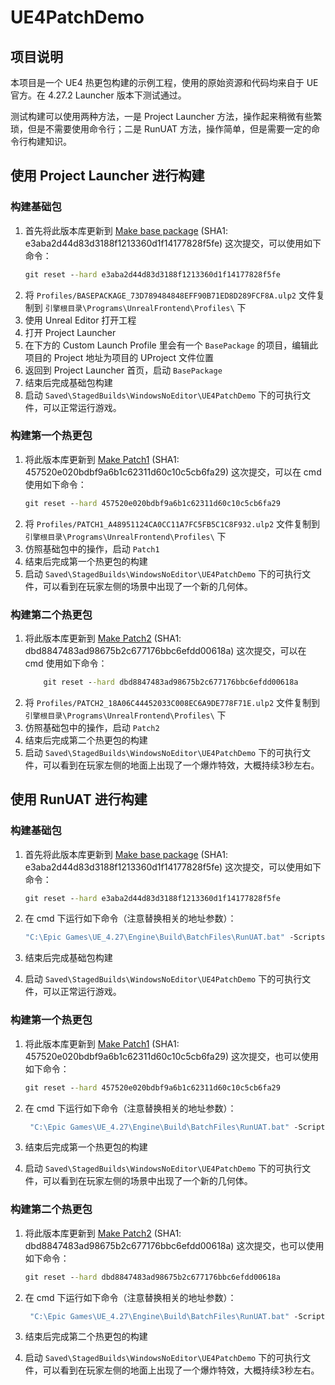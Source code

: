 # UE4PatchDemo

## 项目说明

本项目是一个 UE4 热更包构建的示例工程，使用的原始资源和代码均来自于 UE 官方。在 4.27.2 Launcher 版本下测试通过。

测试构建可以使用两种方法，一是 Project Launcher 方法，操作起来稍微有些繁琐，但是不需要使用命令行；二是 RunUAT 方法，操作简单，但是需要一定的命令行构建知识。

## 使用 Project Launcher 进行构建

### 构建基础包

1. 首先将此版本库更新到 [Make base package](https://github.com/b1gm0use/UE4PatchDemo/commit/e3aba2d44d83d3188f1213360d1f14177828f5fe) (SHA1: e3aba2d44d83d3188f1213360d1f14177828f5fe) 这次提交，可以使用如下命令：
   ```bat
   git reset --hard e3aba2d44d83d3188f1213360d1f14177828f5fe
   ```
2. 将 `Profiles/BASEPACKAGE_73D789484848EFF90B71ED8D289FCF8A.ulp2` 文件复制到 `引擎根目录\Programs\UnrealFrontend\Profiles\` 下
3. 使用 Unreal Editor 打开工程
4. 打开 Project Launcher
5. 在下方的 Custom Launch Profile 里会有一个 `BasePackage` 的项目，编辑此项目的 Project 地址为项目的 UProject 文件位置
6. 返回到 Project Launcher 首页，启动 `BasePackage`
7. 结束后完成基础包构建
8. 启动 `Saved\StagedBuilds\WindowsNoEditor\UE4PatchDemo` 下的可执行文件，可以正常运行游戏。



### 构建第一个热更包

1. 将此版本库更新到 [Make Patch1](https://github.com/b1gm0use/UE4PatchDemo/commit/457520e020bdbf9a6b1c62311d60c10c5cb6fa29) (SHA1: 457520e020bdbf9a6b1c62311d60c10c5cb6fa29) 这次提交，可以在 cmd 使用如下命令：
   ```bat
   git reset --hard 457520e020bdbf9a6b1c62311d60c10c5cb6fa29
   ```
2. 将 `Profiles/PATCH1_A48951124CA0CC11A7FC5FB5C1C8F932.ulp2` 文件复制到 `引擎根目录\Programs\UnrealFrontend\Profiles\` 下
3. 仿照基础包中的操作，启动 `Patch1`
4. 结束后完成第一个热更包的构建
5. 启动 `Saved\StagedBuilds\WindowsNoEditor\UE4PatchDemo` 下的可执行文件，可以看到在玩家左侧的场景中出现了一个新的几何体。

### 构建第二个热更包

1. 将此版本库更新到 [Make Patch2](https://github.com/b1gm0use/UE4PatchDemo/commit/dbd8847483ad98675b2c677176bbc6efdd00618a) (SHA1: dbd8847483ad98675b2c677176bbc6efdd00618a) 这次提交，可以在 cmd 使用如下命令：
    ```bat
        git reset --hard dbd8847483ad98675b2c677176bbc6efdd00618a
    ```
2. 将 `Profiles/PATCH2_18A06C44452033C008EC6A9DE778F71E.ulp2` 文件复制到 `引擎根目录\Programs\UnrealFrontend\Profiles\` 下
3. 仿照基础包中的操作，启动 `Patch2`
4. 结束后完成第二个热更包的构建
5. 启动 `Saved\StagedBuilds\WindowsNoEditor\UE4PatchDemo` 下的可执行文件，可以看到在玩家左侧的地面上出现了一个爆炸特效，大概持续3秒左右。


## 使用 RunUAT 进行构建

### 构建基础包

1. 首先将此版本库更新到 [Make base package](https://github.com/b1gm0use/UE4PatchDemo/commit/e3aba2d44d83d3188f1213360d1f14177828f5fe) (SHA1: e3aba2d44d83d3188f1213360d1f14177828f5fe) 这次提交，可以使用如下命令：
   ```bat
   git reset --hard e3aba2d44d83d3188f1213360d1f14177828f5fe
   ```
2. 在 cmd 下运行如下命令（注意替换相关的地址参数）：

   ```bat
   "C:\Epic Games\UE_4.27\Engine\Build\BatchFiles\RunUAT.bat" -ScriptsForProject=D:/UE4PatchDemo/UE4PatchDemo.uproject BuildCookRun -project=D:/UE4PatchDemo/UE4PatchDemo.uproject -noP4 -clientconfig=Development -serverconfig=Development -nocompile -nocompileeditor -installed -ue4exe="C:\Epic Games\UE_4.27\Engine\Binaries\Win64\UE4Editor-Cmd.exe" -utf8output -platform=Win64 -targetplatform=Win64 -build -cook -map= -unversionedcookedcontent -pak -createreleaseversion=1.0 -manifests -SkipCookingEditorContent -compressed -stage -package
   ```

3. 结束后完成基础包构建
4. 启动 `Saved\StagedBuilds\WindowsNoEditor\UE4PatchDemo` 下的可执行文件，可以正常运行游戏。


### 构建第一个热更包

1. 将此版本库更新到 [Make Patch1](https://github.com/b1gm0use/UE4PatchDemo/commit/457520e020bdbf9a6b1c62311d60c10c5cb6fa29) (SHA1: 457520e020bdbf9a6b1c62311d60c10c5cb6fa29) 这次提交，也可以使用如下命令：
   ```bat
   git reset --hard 457520e020bdbf9a6b1c62311d60c10c5cb6fa29
   ```

2. 在 cmd 下运行如下命令（注意替换相关的地址参数）：

   ```bat
    "C:\Epic Games\UE_4.27\Engine\Build\BatchFiles\RunUAT.bat" -ScriptsForProject=D:/UE4PatchDemo/UE4PatchDemo.uproject BuildCookRun -project=D:/UE4PatchDemo/UE4PatchDemo.uproject -noP4 -clientconfig=Development -serverconfig=Development -nocompile -nocompileeditor -installed -ue4exe="C:\Epic Games\UE_4.27\Engine\Binaries\Win64\UE4Editor-Cmd.exe" -utf8output -platform=Win64 -targetplatform=Win64 -build -cook -map= -unversionedcookedcontent -pak -createreleaseversion=1.1 -generatepatch -basedonreleaseversion=1.0 -stagebasereleasepaks -addpatchlevel -manifests -SkipCookingEditorContent -compressed -stage -package
   ```

3. 结束后完成第一个热更包的构建
4. 启动 `Saved\StagedBuilds\WindowsNoEditor\UE4PatchDemo` 下的可执行文件，可以看到在玩家左侧的场景中出现了一个新的几何体。

### 构建第二个热更包

1. 将此版本库更新到 [Make Patch2](https://github.com/b1gm0use/UE4PatchDemo/commit/dbd8847483ad98675b2c677176bbc6efdd00618a) (SHA1: dbd8847483ad98675b2c677176bbc6efdd00618a) 这次提交，也可以使用如下命令：
   ```bat
   git reset --hard dbd8847483ad98675b2c677176bbc6efdd00618a
   ```
2. 在 cmd 下运行如下命令（注意替换相关的地址参数）：

   ```bat
    "C:\Epic Games\UE_4.27\Engine\Build\BatchFiles\RunUAT.bat" -ScriptsForProject=D:/UE4PatchDemo/UE4PatchDemo.uproject BuildCookRun -project=D:/UE4PatchDemo/UE4PatchDemo.uproject -noP4 -clientconfig=Development -serverconfig=Development -nocompile -nocompileeditor -installed -ue4exe="C:\Epic Games\UE_4.27\Engine\Binaries\Win64\UE4Editor-Cmd.exe" -utf8output -platform=Win64 -targetplatform=Win64 -build -cook -map= -unversionedcookedcontent -pak -createreleaseversion=1.2 -generatepatch -basedonreleaseversion=1.0 -stagebasereleasepaks -addpatchlevel -manifests -SkipCookingEditorContent -compressed -stage -package
   ```

3. 结束后完成第二个热更包的构建
4. 启动 `Saved\StagedBuilds\WindowsNoEditor\UE4PatchDemo` 下的可执行文件，可以看到在玩家左侧的地面上出现了一个爆炸特效，大概持续3秒左右。
